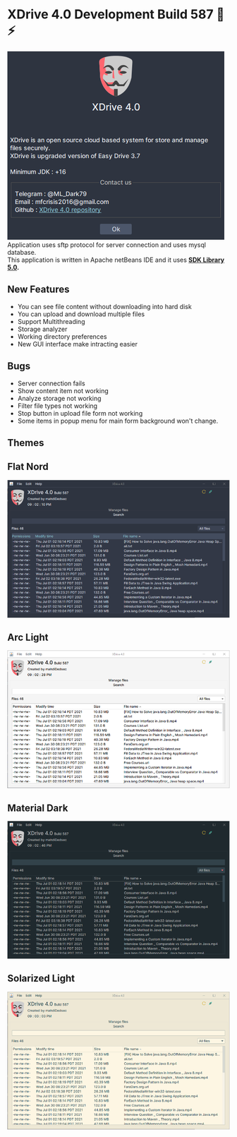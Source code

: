 # XDrive 4.0 Development Build 587 🤗⚡

![ERROR](/shots/xdrive.png) <br>
Application uses sftp protocol for server connection and uses mysql database. <br>
This application is written in Apache netBeans IDE and it uses **[SDK Library 5.0](https://github.com/mahdiDedsec/SDKLibrary-5.0).**

## New Features
* You can see file content without downloading into hard disk
* You can upload and download multiple files
* Support Multithreading
* Storage analyzer
* Working directory preferences
* New GUI interface make intracting easier

## Bugs
* Server connection fails
* Show content item not working
* Analyze storage not working
* Filter file types not working
* Stop button in upload file form not working
* Some items in popup menu for main form background won't change.

## Themes <br> 

## Flat Nord
![ERROR](/shots/FlatNord.png)
## Arc Light
![ERROR](/shots/ArcLight.png)
## Material Dark
![ERROR](/shots/MaterialDark.png)
## Solarized Light
![ERROR](/shots/SolarizedLight.png) <br>

